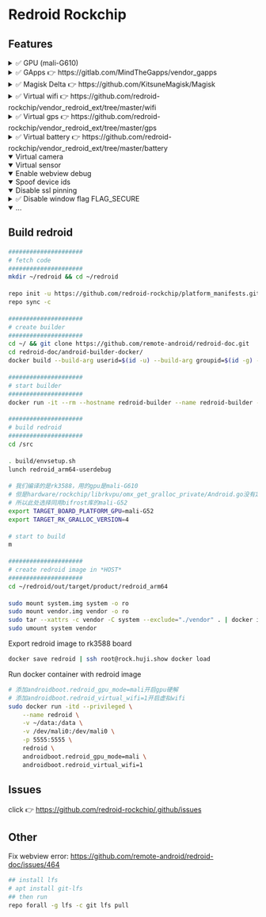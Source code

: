 # Redroid Rockchip

## Features


<details>
<summary> ✅ GPU (mali-G610) </summary>

<img src="https://raw.githubusercontent.com/redroid-rockchip/.github/main/images/mali.png"/>
</details>


<details>
<summary> ✅ GApps 👉 https://gitlab.com/MindTheGapps/vendor_gapps </summary>

<img src="https://raw.githubusercontent.com/redroid-rockchip/.github/main/images/gapps.png" width="432px" height="768px"/>
</details>


<details>
<summary> ✅ Magisk Delta 👉 https://github.com/KitsuneMagisk/Magisk </summary>

<img src="https://raw.githubusercontent.com/redroid-rockchip/.github/main/images/magisk.png" width="432px" height="768px"/>
</details>


<details>
<summary> ✅ Virtual wifi 👉 https://github.com/redroid-rockchip/vendor_redroid_ext/tree/master/wifi </summary>

##### Required in host
1. `mac80211_hwsim` kernel module
2. switch to `iptables-legacy`

<img src="https://raw.githubusercontent.com/redroid-rockchip/.github/main/images/wifi.png" width="432px" height="768px"/>
</details>


<details>
<summary> ✅ Virtual gps 👉 https://github.com/redroid-rockchip/vendor_redroid_ext/tree/master/gps </summary>

##### Update latitude and longitude
```bash
adb shell 'echo "LatitudeDegrees=30.281026818001678" > /data/vendor/gps/gnss'
adb shell 'echo "LongitudeDegrees=120.01934876982831" >> /data/vendor/gps/gnss'
adb shell 'echo "AltitudeMeters=1.60062531" >> /data/vendor/gps/gnss'
adb shell 'echo "BearingDegrees=0" >> /data/vendor/gps/gnss'
adb shell 'echo "SpeedMetersPerSec=0" >> /data/vendor/gps/gnss'
```

<img src="https://raw.githubusercontent.com/redroid-rockchip/.github/main/images/gps.png" width="432px" height="768px"/>
</details>


<details>
<summary> ✅ Virtual battery 👉 https://github.com/redroid-rockchip/vendor_redroid_ext/tree/master/battery </summary>

##### Update latitude and longitude
```bash
adb shell 'echo 88 > /data/vendor/battery/power_supply/battery/capacity'
```

<img src="https://raw.githubusercontent.com/redroid-rockchip/.github/main/images/battery.png" width="432px" height="768px"/>
</details>


<details open>
<summary> Virtual camera </summary>
</details>


<details open>
<summary> Virtual sensor </summary>
</details>


<details open>
<summary> Enable webview debug </summary>
</details>


<details open>
<summary> Spoof device ids </summary>
</details>


<details open>
<summary> Disable ssl pinning </summary>
</details>


<details>
<summary> ✅ Disable window flag FLAG_SECURE </summary>
</details>


<details open>
<summary> ... </summary>
</details>


## Build redroid

```bash
#####################
# fetch code
#####################
mkdir ~/redroid && cd ~/redroid

repo init -u https://github.com/redroid-rockchip/platform_manifests.git -b redroid-12.0.0 --depth=1 --git-lfs
repo sync -c

#####################
# create builder
#####################
cd ~/ && git clone https://github.com/remote-android/redroid-doc.git
cd redroid-doc/android-builder-docker/
docker build --build-arg userid=$(id -u) --build-arg groupid=$(id -g) --build-arg username=$(id -un) -t redroid-builder .

#####################
# start builder
#####################
docker run -it --rm --hostname redroid-builder --name redroid-builder -v ~/redroid:/src redroid-builder

#####################
# build redroid
#####################
cd /src

. build/envsetup.sh
lunch redroid_arm64-userdebug

# 我们编译的是rk3588，用的gpu是mali-G610
# 但是hardware/rockchip/librkvpu/omx_get_gralloc_private/Android.go没有定义mali-G610
# 所以此处选择同用bifrost库的mali-G52
export TARGET_BOARD_PLATFORM_GPU=mali-G52
export TARGET_RK_GRALLOC_VERSION=4

# start to build
m

#####################
# create redroid image in *HOST*
#####################
cd ~/redroid/out/target/product/redroid_arm64

sudo mount system.img system -o ro
sudo mount vendor.img vendor -o ro
sudo tar --xattrs -c vendor -C system --exclude="./vendor" . | docker import -c 'ENTRYPOINT ["/init", "androidboot.hardware=redroid"]' - redroid
sudo umount system vendor
```

Export redroid image to rk3588 board
```bash
docker save redroid | ssh root@rock.huji.show docker load
```

Run docker container with redroid image
```bash
# 添加androidboot.redroid_gpu_mode=mali开启gpu硬解
# 添加androidboot.redroid_virtual_wifi=1开启虚拟wifi
sudo docker run -itd --privileged \
    --name redroid \
    -v ~/data:/data \
    -v /dev/mali0:/dev/mali0 \
    -p 5555:5555 \
    redroid \
    androidboot.redroid_gpu_mode=mali \
    androidboot.redroid_virtual_wifi=1
```

## Issues

click 👉 https://github.com/redroid-rockchip/.github/issues

## Other

Fix webview error: https://github.com/remote-android/redroid-doc/issues/464
```bash
## install lfs
# apt install git-lfs
## then run
repo forall -g lfs -c git lfs pull
```
